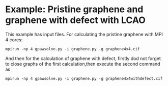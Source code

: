 # Example: Pristine graphene and graphene with defect with LCAO

This example has input files. For calculating the pristine graphene with MPI 4 cores:

    mpirun -np 4 gpawsolve.py -i graphene.py -g graphene4x4.cif
	
And then for the calculation of graphene with defect, firstly dod not forget to close graphs of the first calculation,then execute the second command as

    mpirun -np 4 gpawsolve.py -i graphene.py -g graphene4x4withdefect.cif
